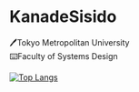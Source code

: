 # KanadeSisido
🖊️Tokyo Metropolitan University<br/>
⌨️Faculty of Systems Design<br/>

[![Top Langs](https://github-readme-stats.vercel.app/api/top-langs/?username=Kanadesisido&layout=compact&bg_color=0,FFFFFF,29BEBE&title_color=4B4B4B&text_color=4B4B4B)](https://github.com/KanadeSisido?tab=repositories)

<!---
KanadeSisido/KanadeSisido is a ✨ special ✨ repository because its `README.md` (this file) appears on your GitHub profile.
You can click the Preview link to take a look at your changes.
--->
